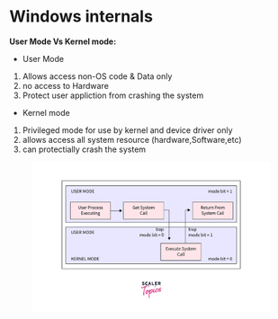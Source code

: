 # Windows internals

**User Mode Vs Kernel mode:**

* User Mode

1. Allows access non-OS code & Data only
2. no  access to Hardware
3. Protect user appliction from crashing the system

* Kernel mode&#x20;

1. Privileged mode for use by kernel and device driver only
2. allows access all system resource (hardware,Software,etc)
3. can protectially crash the system



<figure><img src="../.gitbook/assets/image (8) (1) (1).png" alt=""><figcaption></figcaption></figure>
